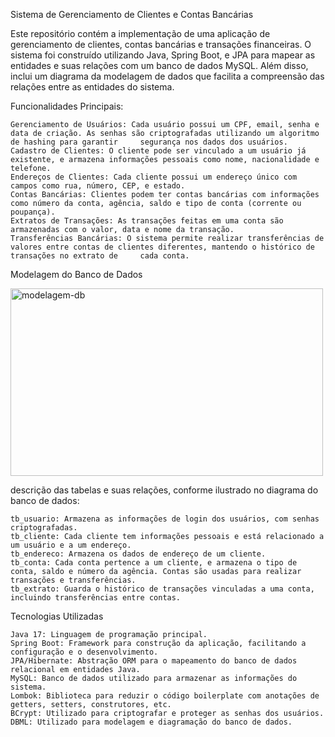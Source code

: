 Sistema de Gerenciamento de Clientes e Contas Bancárias

Este repositório contém a implementação de uma aplicação de gerenciamento de clientes, contas bancárias e transações financeiras. O sistema foi construído utilizando Java, Spring Boot, e JPA para mapear as entidades e suas relações com um banco de dados MySQL. Além disso, inclui um diagrama da modelagem de dados que facilita a compreensão das relações entre as entidades do sistema.

Funcionalidades Principais:

    Gerenciamento de Usuários: Cada usuário possui um CPF, email, senha e data de criação. As senhas são criptografadas utilizando um algoritmo de hashing para garantir     segurança nos dados dos usuários.
    Cadastro de Clientes: O cliente pode ser vinculado a um usuário já existente, e armazena informações pessoais como nome, nacionalidade e telefone.
    Endereços de Clientes: Cada cliente possui um endereço único com campos como rua, número, CEP, e estado.
    Contas Bancárias: Clientes podem ter contas bancárias com informações como número da conta, agência, saldo e tipo de conta (corrente ou poupança).
    Extratos de Transações: As transações feitas em uma conta são armazenadas com o valor, data e nome da transação.
    Transferências Bancárias: O sistema permite realizar transferências de valores entre contas de clientes diferentes, mantendo o histórico de transações no extrato de     cada conta.

Modelagem do Banco de Dados







<img align="center" alt="modelagem-db" height="300" width="500" src="https://i.ibb.co/Q6nVPpg/versao-final.png">

descrição das tabelas e suas relações, conforme ilustrado no diagrama do banco de dados:

    tb_usuario: Armazena as informações de login dos usuários, com senhas criptografadas.
    tb_cliente: Cada cliente tem informações pessoais e está relacionado a um usuário e a um endereço.
    tb_endereco: Armazena os dados de endereço de um cliente.
    tb_conta: Cada conta pertence a um cliente, e armazena o tipo de conta, saldo e número da agência. Contas são usadas para realizar transações e transferências.
    tb_extrato: Guarda o histórico de transações vinculadas a uma conta, incluindo transferências entre contas.

Tecnologias Utilizadas

    Java 17: Linguagem de programação principal.
    Spring Boot: Framework para construção da aplicação, facilitando a configuração e o desenvolvimento.
    JPA/Hibernate: Abstração ORM para o mapeamento do banco de dados relacional em entidades Java.
    MySQL: Banco de dados utilizado para armazenar as informações do sistema.
    Lombok: Biblioteca para reduzir o código boilerplate com anotações de getters, setters, construtores, etc.
    BCrypt: Utilizado para criptografar e proteger as senhas dos usuários.
    DBML: Utilizado para modelagem e diagramação do banco de dados.
